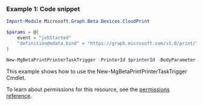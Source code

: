 ### Example 1: Code snippet

```powershell
Import-Module Microsoft.Graph.Beta.Devices.CloudPrint

$params = @{
	event = "jobStarted"
	"definition@odata.bind" = "https://graph.microsoft.com/v1.0/print/taskDefinitions/{taskDefinitionId}"
}

New-MgBetaPrintPrinterTaskTrigger -PrinterId $printerId -BodyParameter $params
```
This example shows how to use the New-MgBetaPrintPrinterTaskTrigger Cmdlet.
To learn about permissions for this resource, see the [permissions reference](/graph/permissions-reference).

